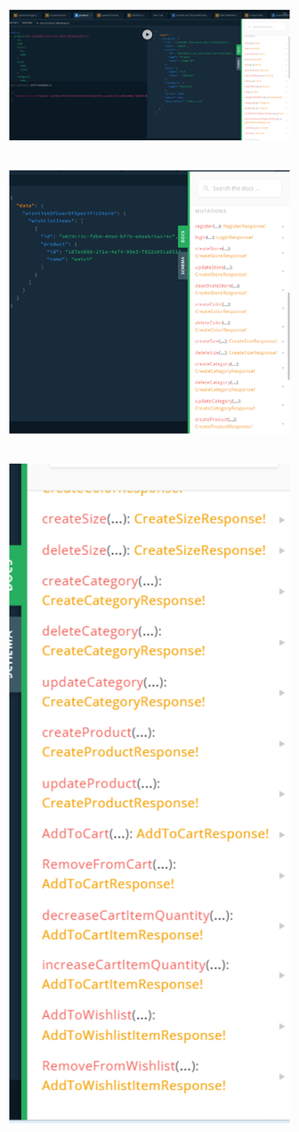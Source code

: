 <p align="center">
  <img src="./Screenshot 2024-01-26 224844.png" width="700" title="hover text"><br/>  <br/> <br/> <br/>
  <img src="./Screenshot 2024-01-26 224921.png" width="700" alt="accessibility text"> <br/> <br/> <br/> <br/>
  <img src="./Screenshot 2024-01-26 224931.png" width="700" alt="accessibility text">
</p>
